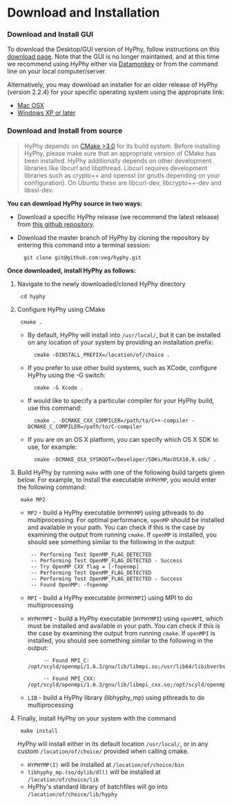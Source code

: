 
Download and Installation
===========

### Download and Install GUI

To download the Desktop/GUI version of HyPhy, follow instructions on this [download page](http://hyphy.org/w/index.php/Download). Note that the GUI is no longer maintained, and at this time we recommend using HyPhy either via [Datamonkey](http://datamonkey.org) or from the command line on your local computer/server. 

Alternatively, you may download an installer for an older release of HyPhy (version 2.2.4) for your specific operating system using the appropriate link:

* [Mac OSX](https://github.com/veg/hyphy/releases/download/2.2.4/hyphy.dmg)
* [Windows XP or later](https://github.com/veg/hyphy/releases/download/2.2.4/HyPhy2.2.4.exe)


### Download and Install from source

> HyPhy depends on [CMake >3.0](https://cmake.org/) for its build system. Before installing HyPhy, please make sure that an appropriate version of CMake has been installed. HyPhy additionally depends on other development libraries like
libcurl and libpthread. Libcurl requires development libraries such as crypto++ and openssl (or gnutls depending on your configuration). On Ubuntu these are libcurl-dev, libcrypto++-dev and libssl-dev.


**You can download HyPhy source in two ways:**

* Download a specific HyPhy release (we recommend the latest release) from [this github repository](https://github.com/veg/hyphy/releases).
* Download the master branch of HyPhy by cloning the repository by entering this command into a terminal session:

        git clone git@github.com:veg/hyphy.git

**Once downloaded, install HyPhy as follows:**

1. Navigate to the newly downloaded/cloned HyPhy directory
        
        cd hyphy

2. Configure HyPhy using CMake

        cmake .
    
    * By default, HyPhy will install into `/usr/local/`, but it can be installed on any location of your system by providing an installation prefix:

            cmake -DINSTALL_PREFIX=/location/of/choice .
    
    * If you prefer to use other build systems, such as XCode, configure HyPhy using the -G switch:
    
            cmake -G Xcode .

    * If would like to specify a particular compiler for your HyPhy build, use this command:

            cmake . -DCMAKE_CXX_COMPILER=/path/to/C++-compiler -DCMAKE_C_COMPILER=/path/to/C-compiler
 
    * If you are on an OS X platform, you can specify which OS X SDK to use, for example:
    
            cmake -DCMAKE_OSX_SYSROOT=/Developer/SDKs/MacOSX10.9.sdk/ .

3. Build HyPhy by running `make` with one of the following build targets given below. For example, to install the executable `HYPHYMP`, you would enter the following command:

        make MP2

    *  `MP2` - build a HyPhy executable (`HYPHYMP`) using pthreads to do multiprocessing. For optimal performance, `openMP` should be installed and available in your path. You can check if this is the case by examining the output from running `cmake`. If `openMP` is installed, you should see something similar to the following in the output:

            -- Performing Test OpenMP_FLAG_DETECTED
            -- Performing Test OpenMP_FLAG_DETECTED - Success
            -- Try OpenMP CXX flag = [-fopenmp]
            -- Performing Test OpenMP_FLAG_DETECTED
            -- Performing Test OpenMP_FLAG_DETECTED - Success
            -- Found OpenMP: -fopenmp  

    *  `MPI` - build a HyPhy executable (`HYPHYMPI`) using MPI to do multiprocessing
    *  `HYPHYMPI` - build a HyPhy executable (`HYPHYMPI`) using `openMPI`, which must be installed and available in your path. You can check if this is the case by examining the output from running `cmake`. If `openMPI` is installed, you should see something similar to the following in the output:

                -- Found MPI_C: /opt/scyld/openmpi/1.6.3/gnu/lib/libmpi.so;/usr/lib64/libibverbs.so;/usr/lib64/libdat.so;/usr/lib64/librt.so;/usr/lib64/libnsl.so;/usr/lib64/libutil.so;/usr/lib64/libm.so;/usr/lib64/libtorque.so;/usr/lib64/libm.so;/usr/lib64/libnuma.so;/usr/lib64/librt.so;/usr/lib64/libnsl.so;/usr/lib64/libutil.so;/usr/lib64/libm.so

                -- Found MPI_CXX: /opt/scyld/openmpi/1.6.3/gnu/lib/libmpi_cxx.so;/opt/scyld/openmpi/1.6.3/gnu/lib/libmpi.so;/usr/lib64/libibverbs.so;/usr/lib64/libdat.so;/usr/lib64/librt.so;/usr/lib64/libnsl.so;/usr/lib64/libutil.so;/usr/lib64/libm.so;/usr/lib64/libtorque.so;/usr/lib64/libm.so;/usr/lib64/libnuma.so;/usr/lib64/librt.so;/usr/lib64/libnsl.so;/usr/lib64/libutil.so;/usr/lib64/libm.so
    
    *  `LIB` - build a HyPhy library (libhyphy_mp) using pthreads to do multiprocessing

4. Finally, install HyPhy on your system with the command

        make install

    HyPhy will install either in its default location `/usr/local/`, or in any custom  `/location/of/choice/` provided when calling cmake.
    
      * `HYPHYMP(I)` will be installed at  `/location/of/choice/bin`
      * `libhyphy_mp.(so/dylib/dll)` will be installed at `/location/of/choice/lib`
      * HyPhy's standard library of batchfiles will go into `/location/of/choice/lib/hyphy`


